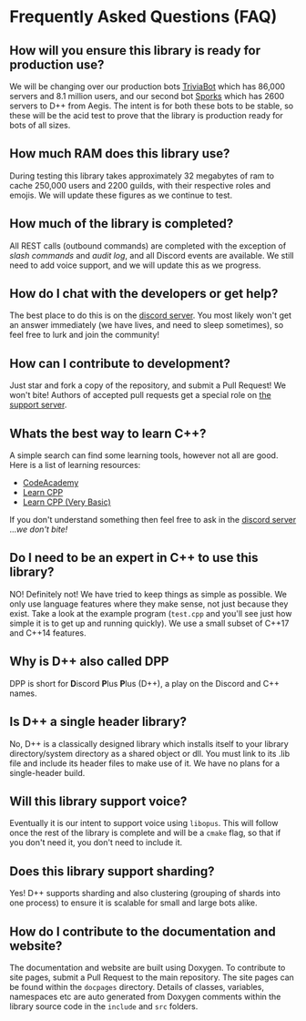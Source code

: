 # Frequently Asked Questions (FAQ)

## How will you ensure this library is ready for production use?
We will be changing over our production bots [TriviaBot](https://triviabot.co.uk) which has 86,000 servers and 8.1 million users, and our second bot [Sporks](https://sporks.gg) which has 2600 servers to D++ from Aegis. The intent is for both these bots to be stable, so these will be the acid test to prove that the library is production ready for bots of all sizes.

## How much RAM does this library use?
During testing this library takes approximately 32 megabytes of ram to cache 250,000 users and 2200 guilds, with their respective roles and emojis. We will update these figures as we continue to test.

## How much of the library is completed?
All REST calls (outbound commands) are completed with the exception of *slash commands* and *audit log*, and all Discord events are available. We still need to add voice support, and we will update this as we progress.

## How do I chat with the developers or get help?
The best place to do this is on the [discord server](https://discord.gg/RnG32Ctyq7). You most likely won't get an answer immediately (we have lives, and need to sleep sometimes), so feel free to lurk and join the community!

## How can I contribute to development?
Just star and fork a copy of the repository, and submit a Pull Request! We won't bite! Authors of accepted pull requests get a special role on [the support server](https://discord.gg/RnG32Ctyq7).

## Whats the best way to learn C++?
A simple search can find some learning tools, however not all are good. Here is a list of learning resources:

* [CodeAcademy](https://www.codecademy.com/learn/c-plus-plus)
* [Learn CPP](https://www.learncpp.com/)
* [Learn CPP (Very Basic)](https://www.learn-cpp.org/)

If you don't understand something then feel free to ask in the [discord server](https://discord.gg/RnG32Ctyq7) ...*we don't bite!*

## Do I need to be an expert in C++ to use this library?
NO! Definitely not! We have tried to keep things as simple as possible. We only use language features where they make sense, not just because they exist. Take a look at the example program (`test.cpp` and you'll see just how simple it is to get up and running quickly). We use a small subset of C++17 and C++14 features.

## Why is D++ also called DPP
DPP is short for **D**iscord **P**lus **P**lus (D++), a play on the Discord and C++ names.

## Is D++ a single header library?
No, D++ is a classically designed library which installs itself to your library directory/system directory as a shared object or dll. You must link to its .lib file and include its header files to make use of it. We have no plans for a single-header build.

## Will this library support voice?
Eventually it is our intent to support voice using `libopus`. This will follow once the rest of the library is complete and will be a `cmake` flag, so that if you don't need it, you don't need to include it.

## Does this library support sharding?
Yes! D++ supports sharding and also clustering (grouping of shards into one process) to ensure it is scalable for small and large bots alike.

## How do I contribute to the documentation and website?
The documentation and website are built using Doxygen. To contribute to site pages, submit a Pull Request to the main repository. The site pages can be found within the `docpages` directory. Details of classes, variables, namespaces etc are auto generated from Doxygen comments within the library source code in the `include` and `src` folders.